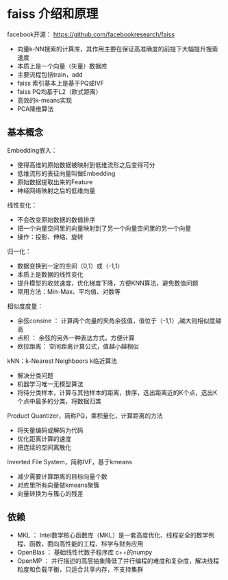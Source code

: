 
# faiss 介绍和原理
facebook开源：
  https://github.com/facebookresearch/faiss
- 向量k-NN搜索的计算库，其作用主要在保证高准确度的前提下大幅提升搜索速度
- 本质上是一个向量（矢量）数据库
- 主要流程包括train，add
- faiss 索引基本上是基于PQ或IVF
- faiss PQ均基于L2（欧式距离）
- 高效的k-means实现
- PCA降维算法


## 基本概念

Embedding嵌入：
 - 使得高维的原始数据被映射到低维流形之后变得可分
 - 低维流形的表征向量叫做Embedding
 - 原始数据提取出来的Feature
 - 神经网络映射之后的低维向量

线性变化：
- 不会改变原始数据的数值排序
- 把一个向量空间里的向量映射到了另一个向量空间里的另一个向量
- 操作：投影、伸缩、旋转

归一化：
 - 数据变换到一定的空间（0,1）或（-1,1）
 - 本质上是数据的线性变化
 - 提升模型的收敛速度，优化梯度下降，方便KNN算法，避免数值问题
 - 常用方法：Min-Max、平均值、对数等
 

相似度度量：
- 余弦consine ： 计算两个向量的夹角余弦值，值位于（-1,1）,越大则相似度越高
- 点积 ： 余弦的另外一种表达方式，方便计算
- 欧拉距离： 空间距离计算公式，值越小越相似

kNN：k-Nearest Neighboors k临近算法
- 解决分类问题
- 机器学习唯一无模型算法
- 将待分类样本，计算与其他样本的距离，排序，选出距离近的K个点，选出K个点中最多的分类，将数据归类

Product Quantizer，简称PQ，乘积量化，计算距离的方法
 - 将矢量编码或解码为代码
 - 优化距离计算的速度
 - 把连续的空间离散化
 
Inverted File System，简称IVF，基于kmeans
- 减少需要计算距离的目标向量个数
- 对库里所有向量做kmeans聚簇
- 向量转换为与簇心的残差


## 依赖

- MKL ： Intel数学核心函数库（MKL）是一套高度优化、线程安全的数学例程、函数，面向高性能的工程、科学与财务应用
- OpenBlas ： 基础线性代数子程序库 c++的numpy
- OpenMP ： 并行描述的高层抽象降低了并行编程的难度和复杂度，解决线程粒度和负载平衡，只适合共享内存，不支持集群


